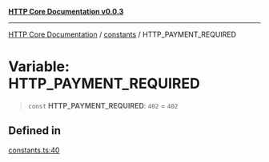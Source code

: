 [**HTTP Core Documentation v0.0.3**](../../README.md)

***

[HTTP Core Documentation](../../modules.md) / [constants](../README.md) / HTTP\_PAYMENT\_REQUIRED

# Variable: HTTP\_PAYMENT\_REQUIRED

> `const` **HTTP\_PAYMENT\_REQUIRED**: `402` = `402`

## Defined in

[constants.ts:40](https://github.com/stonemjs/http-core/blob/33a82b77e98ade423889148c13f25ccd40b75c8a/src/constants.ts#L40)
